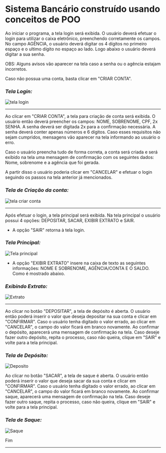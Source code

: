 # Sistema Bancário construído usando conceitos de POO

Ao iniciar o programa, a tela login será exibida. O usuário deverá efetuar o login para utilizar o caixa eletrônico, preenchendo corretamente os campos. No campo AGÊNCIA, o usuário deverá digitar os 4 dígitos no primeiro espaço e o ultimo dígito no espaço ao lado. Logo abaixo o usuário deverá digitar a sua senha.

OBS: Alguns avisos vão aparecer na tela caso a senha ou o agência estajam incorretos. 

Caso não possua uma conta, basta clicar em "CRIAR CONTA".

### *Tela Login:*

![tela login](https://github.com/DanielMurta/Sistema_Bancario/blob/main/imagens%20readme%20brazesco/tela%20login%202%20brazesco.png)

_________________________________________________

Ao clicar em "CRIAR CONTA", a tela para criação de conta será exibida. O usuário então deverá preencher os campos: NOME, SOBRENOME, CPF, 2x SENHA. A senha deverá ser digitada 2x para a confirmação necessária. A senha deverá conter apenas números e 6 dígitos. Caso esses requisitos não sejam cumpridos, mensagens vão aparecer na tela informando ao usuário o erro.

Caso o usuário preencha tudo de forma correta, a conta será criada e será exibido na tela uma mensagem de confirmação com os seguintes dados: Nome, sobrenome e a agência que foi gerada.

A partir disso o usuário poderia clicar em "CANCELAR" e efetuar o login seguindo os passos na tela anterior já mencionados.

### *Tela de Criação da conta:*

![tela criar conta](https://github.com/DanielMurta/Sistema_Bancario/blob/main/imagens%20readme%20brazesco/tela%20criacao%20conta%20brazesco.png)

_________________________________________________

Após efetuar o login, a tela principal será exibida. Na tela principal o usuário possui 4 opções: DEPOSITAR, SACAR, EXIBIR EXTRATO e SAIR.
- A opção "SAIR" retorna à tela login.

### *Tela Principal:*

![Tela principal](https://github.com/DanielMurta/Sistema_Bancario/blob/main/imagens%20readme%20brazesco/tela%20principal%20brazesco.png)

- A opção "EXIBIR EXTRATO" insere na caixa de texto as seguintes informações: NOME E SOBRENOME, AGÊNCIA/CONTA E O SALDO. Como é mostrado abaixo.
### *Exibindo Extrato:*

![Extrato](https://github.com/DanielMurta/Sistema_Bancario/blob/main/imagens%20readme%20brazesco/exibir%20extrato%20brazesco.png)

________________________________________________

Ao clicar no botão "DEPOSITAR", a tela de depósito é aberta. O usuário então poderá inserir o valor que deseja depositar na sua conta e clicar em "CONFIRMAR". Caso o usuário tenha digitado o valor errado, ao clicar em "CANCELAR", o campo do valor ficará em branco novamente. Ao confirmar o depósito, aparecerá uma mensagem de confirmação na tela. Caso deseje fazer outro depósito, repita o processo, caso não queira, clique em "SAIR" e volte para a tela principal.

### *Tela de Depósito:*

![Deposito](https://github.com/DanielMurta/Sistema_Bancario/blob/main/imagens%20readme%20brazesco/deposito%202%20brazesco.png)

Ao clicar no botão "SACAR", a tela de saque é aberta. O usuário então poderá inserir o valor que deseja sacar da sua conta e clicar em "CONFIRMAR". Caso o usuário tenha digitado o valor errado, ao clicar em "CANCELAR", o campo do valor ficará em branco novamente. Ao confirmar saque, aparecerá uma mensagem de confirmação na tela. Caso deseje fazer outro saque, repita o processo, caso não queira, clique em "SAIR" e volte para a tela principal.

### *Tela de Saque:*

![Saque](https://github.com/DanielMurta/Sistema_Bancario/blob/main/imagens%20readme%20brazesco/saque%202%20brazesco.png)

Fim
_________________________________________________
